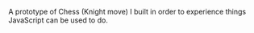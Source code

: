 A prototype of Chess (Knight move) I built in order to experience things JavaScript can be used to do.
